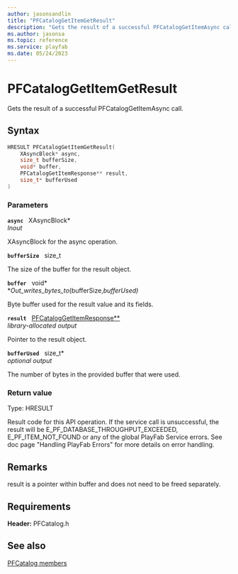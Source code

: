 ```yaml
---
author: jasonsandlin
title: "PFCatalogGetItemGetResult"
description: "Gets the result of a successful PFCatalogGetItemAsync call."
ms.author: jasonsa
ms.topic: reference
ms.service: playfab
ms.date: 05/24/2023
---
```


# PFCatalogGetItemGetResult  

Gets the result of a successful PFCatalogGetItemAsync call.  

## Syntax  
  
```cpp
HRESULT PFCatalogGetItemGetResult(  
    XAsyncBlock* async,  
    size_t bufferSize,  
    void* buffer,  
    PFCatalogGetItemResponse** result,  
    size_t* bufferUsed  
)  
```  
  
### Parameters  
  
**`async`** &nbsp; XAsyncBlock*  
*_Inout_*  
  
XAsyncBlock for the async operation.  
  
**`bufferSize`** &nbsp; size_t  
  
The size of the buffer for the result object.  
  
**`buffer`** &nbsp; void*  
*_Out_writes_bytes_to_(bufferSize,*bufferUsed)*  
  
Byte buffer used for the result value and its fields.  
  
**`result`** &nbsp; [PFCatalogGetItemResponse**](../../pfcatalogtypes/structs/pfcataloggetitemresponse.md)  
*library-allocated output*  
  
Pointer to the result object.  
  
**`bufferUsed`** &nbsp; size_t*  
*optional output*  
  
The number of bytes in the provided buffer that were used.  
  
  
### Return value
Type: HRESULT
  
Result code for this API operation. If the service call is unsuccessful, the result will be E_PF_DATABASE_THROUGHPUT_EXCEEDED, E_PF_ITEM_NOT_FOUND or any of the global PlayFab Service errors. See doc page "Handling PlayFab Errors" for more details on error handling.
  
## Remarks  
  
result is a pointer within buffer and does not need to be freed separately.
  
## Requirements  
  
**Header:** PFCatalog.h
  
## See also  
[PFCatalog members](../pfcatalog_members.md)  

  
  
